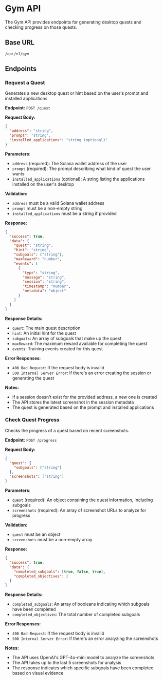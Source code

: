 # Gym API

The Gym API provides endpoints for generating desktop quests and checking progress on those quests.

## Base URL

```
/api/v1/gym
```

## Endpoints

### Request a Quest

Generates a new desktop quest or hint based on the user's prompt and installed applications.

**Endpoint:** `POST /quest`

**Request Body:**
```json
{
  "address": "string",
  "prompt": "string",
  "installed_applications": "string (optional)"
}
```

**Parameters:**
- `address` (required): The Solana wallet address of the user
- `prompt` (required): The prompt describing what kind of quest the user wants
- `installed_applications` (optional): A string listing the applications installed on the user's desktop

**Validation:**
- `address` must be a valid Solana wallet address
- `prompt` must be a non-empty string
- `installed_applications` must be a string if provided

**Response:**
```json
{
  "success": true,
  "data": {
    "quest": "string",
    "hint": "string",
    "subgoals": ["string"],
    "maxReward": "number",
    "events": [
      {
        "type": "string",
        "message": "string",
        "session": "string",
        "timestamp": "number",
        "metadata": "object"
      }
    ]
  }
}
```

**Response Details:**
- `quest`: The main quest description
- `hint`: An initial hint for the quest
- `subgoals`: An array of subgoals that make up the quest
- `maxReward`: The maximum reward available for completing the quest
- `events`: Training events created for this quest

**Error Responses:**
- `400 Bad Request`: If the request body is invalid
- `500 Internal Server Error`: If there's an error creating the session or generating the quest

**Notes:**
- If a session doesn't exist for the provided address, a new one is created
- The API stores the latest screenshot in the session metadata
- The quest is generated based on the prompt and installed applications

### Check Quest Progress

Checks the progress of a quest based on recent screenshots.

**Endpoint:** `POST /progress`

**Request Body:**
```json
{
  "quest": {
    "subgoals": ["string"]
  },
  "screenshots": ["string"]
}
```

**Parameters:**
- `quest` (required): An object containing the quest information, including subgoals
- `screenshots` (required): An array of screenshot URLs to analyze for progress

**Validation:**
- `quest` must be an object
- `screenshots` must be a non-empty array

**Response:**
```json
{
  "success": true,
  "data": {
    "completed_subgoals": [true, false, true],
    "completed_objectives": 2
  }
}
```

**Response Details:**
- `completed_subgoals`: An array of booleans indicating which subgoals have been completed
- `completed_objectives`: The total number of completed subgoals

**Error Responses:**
- `400 Bad Request`: If the request body is invalid
- `500 Internal Server Error`: If there's an error analyzing the screenshots

**Notes:**
- The API uses OpenAI's GPT-4o-mini model to analyze the screenshots
- The API takes up to the last 5 screenshots for analysis
- The response indicates which specific subgoals have been completed based on visual evidence
